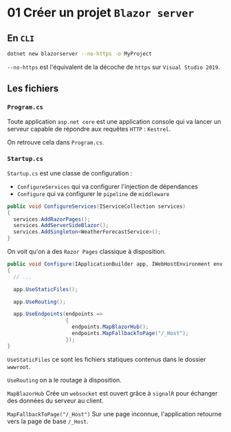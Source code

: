 # 01 Créer un projet `Blazor server`

## En `CLI`

```bash
dotnet new blazorserver --no-https -o MyProject
```

`--no-https` est l'équivalent de la décoche de `https` sur `Visual Studio 2019`.



## Les fichiers

### `Program.cs`

Toute application `asp.net core` est une application console qui va lancer un serveur capable de répondre aux requêtes `HTTP` : `Kestrel`.

On retrouve cela dans `Program.cs`.



### `Startup.cs`

`Startup.cs` est une classe de configuration :

- `ConfigureServices` qui va configurer l'injection de dépendances
- `Configure` qui va configurer le `pipeline` de `middleware`

```cs
public void ConfigureServices(IServiceCollection services)
{
  services.AddRazorPages();
  services.AddServerSideBlazor();
  services.AddSingleton<WeatherForecastService>();
}
```

On voit qu'on a des `Razor Pages` classique à disposition.

```cs
public void Configure(IApplicationBuilder app, IWebHostEnvironment env)
{
  // ...

  app.UseStaticFiles();

  app.UseRouting();

  app.UseEndpoints(endpoints =>
                   {
                     endpoints.MapBlazorHub();
                     endpoints.MapFallbackToPage("/_Host");
                   });
}
```

`UseStaticFiles` ce sont les fichiers statiques contenus dans le dossier `wwwroot`.

`UseRouting` on a le routage à disposition.

`MapBlazorHub` Crée un `websocket` est ouvert grâce à `signalR` pour échanger des données du serveur au client.

`MapFallbackToPage("/_Host")` Sur une page inconnue, l'application retourne vers la page de base `/_Host`.